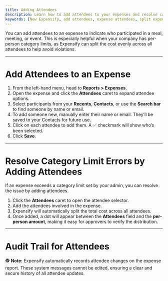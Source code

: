 ```yaml
---
title: Adding Attendees
description: Learn how to add attendees to your expenses and resolve category limit errors by splitting the cost across participants.
keywords: [New Expensify, add attendees, expense attendees, split expense, category limit, attendee allocation]
---
```

<div id="new-expensify" markdown="1">

You can add attendees to an expense to indicate who participated in a meal, meeting, or event. This is especially helpful when your company has per-person category limits, as Expensify can split the cost evenly across all attendees to help avoid violations.

---

# Add Attendees to an Expense

1. From the left-hand menu, head to **Reports > Expenses**.
2. Open the expense and click the **Attendees** caret to expand attendee options.
3. Select participants from your **Recents**, **Contacts**, or use the **Search bar** to find someone by name or email.
4. To add someone new, manually enter their name or email. They’ll be saved to your Contacts for future use.
5. Click on each attendee to add them. A ✅ checkmark will show who’s been selected.
6. Click **Save**.

---

# Resolve Category Limit Errors by Adding Attendees

If an expense exceeds a category limit set by your admin, you can resolve the issue by adding attendees.

1. Click the **Attendees** caret to open the attendee selector.
2. Add the attendees involved in the expense.
3. Expensify will automatically split the total cost across all attendees.
4. Once added, a dot will appear between the **Attendees** field and the **per-person amount**, making it easy for approvers to verify the distribution.

---

# Audit Trail for Attendees

🕵️ **Note:** Expensify automatically records attendee changes on the expense report. These system messages cannot be edited, ensuring a clear and secure history of all attendee updates.

</div>
